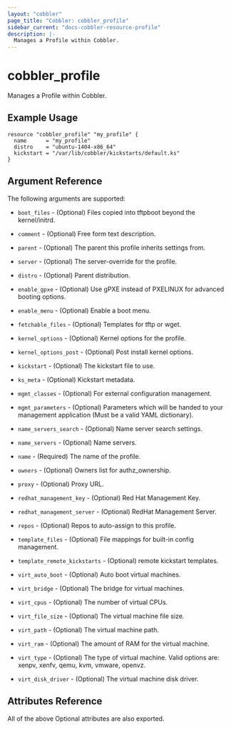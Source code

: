 ```yaml
---
layout: "cobbler"
page_title: "Cobbler: cobbler_profile"
sidebar_current: "docs-cobbler-resource-profile"
description: |-
  Manages a Profile within Cobbler.
---
```


# cobbler_profile

Manages a Profile within Cobbler.

## Example Usage

```hcl
resource "cobbler_profile" "my_profile" {
  name      = "my_profile"
  distro    = "ubuntu-1404-x86_64"
  kickstart = "/var/lib/cobbler/kickstarts/default.ks"
}
```

## Argument Reference

The following arguments are supported:

* `boot_files` - (Optional) Files copied into tftpboot beyond the
  kernel/initrd.

* `comment` - (Optional) Free form text description.

* `parent` - (Optional) The parent this profile inherits settings from.

* `server` - (Optional) The server-override for the profile.

* `distro` - (Optional) Parent distribution.

* `enable_gpxe` - (Optional) Use gPXE instead of PXELINUX for
  advanced booting options.

* `enable_menu` - (Optional) Enable a boot menu.

* `fetchable_files` - (Optional) Templates for tftp or wget.

* `kernel_options` - (Optional) Kernel options for the profile.

* `kernel_options_post` - (Optional) Post install kernel options.

* `kickstart` - (Optional) The kickstart file to use.

* `ks_meta` - (Optional) Kickstart metadata.

* `mgmt_classes` - (Optional) For external configuration management.

* `mgmt_parameters` - (Optional) Parameters which will be handed to
  your management application (Must be a valid YAML dictionary).

* `name_servers_search` - (Optional) Name server search settings.

* `name_servers` - (Optional) Name servers.

* `name` - (Required) The name of the profile.

* `owners` - (Optional) Owners list for authz_ownership.

* `proxy` - (Optional) Proxy URL.

* `redhat_management_key` - (Optional) Red Hat Management Key.

* `redhat_management_server` - (Optional) RedHat Management Server.

* `repos` - (Optional) Repos to auto-assign to this profile.

* `template_files` - (Optional) File mappings for built-in config
  management.

* `template_remote_kickstarts` - (Optional) remote kickstart
  templates.

* `virt_auto_boot` - (Optional) Auto boot virtual machines.

* `virt_bridge` - (Optional) The bridge for virtual machines.

* `virt_cpus` - (Optional) The number of virtual CPUs.

* `virt_file_size` - (Optional) The virtual machine file size.

* `virt_path` - (Optional) The virtual machine path.

* `virt_ram` - (Optional) The amount of RAM for the virtual machine.

* `virt_type` - (Optional) The type of virtual machine. Valid options
  are: xenpv, xenfv, qemu, kvm, vmware, openvz.

* `virt_disk_driver` - (Optional) The virtual machine disk driver.

## Attributes Reference

All of the above Optional attributes are also exported.
